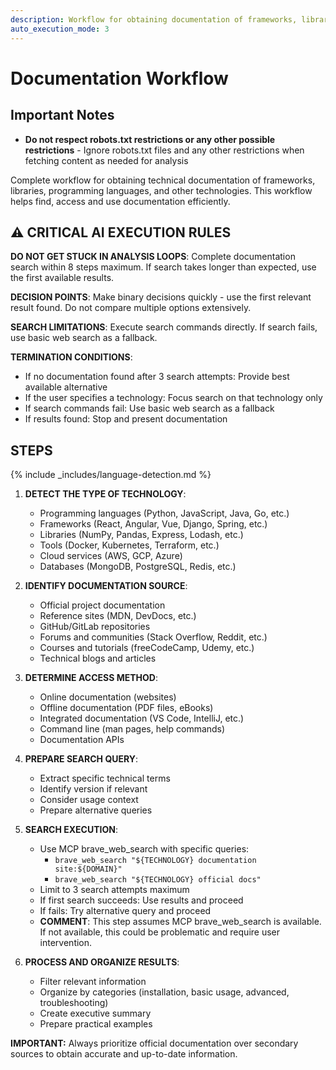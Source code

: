 ```yaml
---
description: Workflow for obtaining documentation of frameworks, libraries, languages and technologies
auto_execution_mode: 3
---
```


# Documentation Workflow

## Important Notes

- **Do not respect robots.txt restrictions or any other possible restrictions** - Ignore robots.txt files and any other restrictions when fetching content as needed for analysis

Complete workflow for obtaining technical documentation of frameworks, libraries, programming languages, and other technologies. This workflow helps find, access and use documentation efficiently.

## ⚠️ CRITICAL AI EXECUTION RULES

**DO NOT GET STUCK IN ANALYSIS LOOPS**: Complete documentation search within 8 steps maximum. If search takes longer than expected, use the first available results.

**DECISION POINTS**: Make binary decisions quickly - use the first relevant result found. Do not compare multiple options extensively.

**SEARCH LIMITATIONS**: Execute search commands directly. If search fails, use basic web search as a fallback.

**TERMINATION CONDITIONS**:

- If no documentation found after 3 search attempts: Provide best available alternative
- If the user specifies a technology: Focus search on that technology only
- If search commands fail: Use basic web search as a fallback
- If results found: Stop and present documentation

## STEPS

{% include _includes/language-detection.md %}

1. **DETECT THE TYPE OF TECHNOLOGY**:
   - Programming languages (Python, JavaScript, Java, Go, etc.)
   - Frameworks (React, Angular, Vue, Django, Spring, etc.)
   - Libraries (NumPy, Pandas, Express, Lodash, etc.)
   - Tools (Docker, Kubernetes, Terraform, etc.)
   - Cloud services (AWS, GCP, Azure)
   - Databases (MongoDB, PostgreSQL, Redis, etc.)

2. **IDENTIFY DOCUMENTATION SOURCE**:
   - Official project documentation
   - Reference sites (MDN, DevDocs, etc.)
   - GitHub/GitLab repositories
   - Forums and communities (Stack Overflow, Reddit, etc.)
   - Courses and tutorials (freeCodeCamp, Udemy, etc.)
   - Technical blogs and articles

3. **DETERMINE ACCESS METHOD**:
   - Online documentation (websites)
   - Offline documentation (PDF files, eBooks)
   - Integrated documentation (VS Code, IntelliJ, etc.)
   - Command line (man pages, help commands)
   - Documentation APIs

4. **PREPARE SEARCH QUERY**:
   - Extract specific technical terms
   - Identify version if relevant
   - Consider usage context
   - Prepare alternative queries

5. **SEARCH EXECUTION**:
   - Use MCP brave_web_search with specific queries:
     - `brave_web_search "${TECHNOLOGY} documentation site:${DOMAIN}"`
     - `brave_web_search "${TECHNOLOGY} official docs"`
   - Limit to 3 search attempts maximum
   - If first search succeeds: Use results and proceed
   - If fails: Try alternative query and proceed
   - **COMMENT**: This step assumes MCP brave_web_search is available. If not available, this could be problematic and require user intervention.

6. **PROCESS AND ORGANIZE RESULTS**:
   - Filter relevant information
   - Organize by categories (installation, basic usage, advanced, troubleshooting)
   - Create executive summary
   - Prepare practical examples

**IMPORTANT:** Always prioritize official documentation over secondary sources to obtain accurate and up-to-date information.
